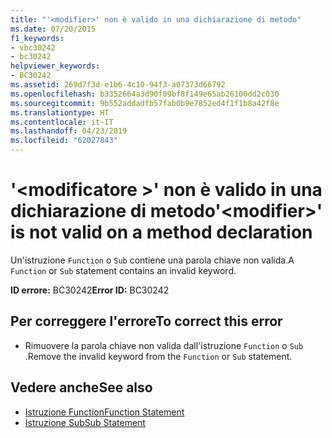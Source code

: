 ```yaml
---
title: "'<modifier>' non è valido in una dichiarazione di metodo"
ms.date: 07/20/2015
f1_keywords:
- vbc30242
- bc30242
helpviewer_keywords:
- BC30242
ms.assetid: 269d7f3d-e1b6-4c10-94f3-a07373d66792
ms.openlocfilehash: b3352664a3d90f09bf8f149e65ab26100dd2c030
ms.sourcegitcommit: 9b552addadfb57fab0b9e7852ed4f1f1b8a42f8e
ms.translationtype: HT
ms.contentlocale: it-IT
ms.lasthandoff: 04/23/2019
ms.locfileid: "62027843"
---
```

# <a name="modifier-is-not-valid-on-a-method-declaration"></a><span data-ttu-id="8f823-102">'\<modificatore >' non è valido in una dichiarazione di metodo</span><span class="sxs-lookup"><span data-stu-id="8f823-102">'\<modifier>' is not valid on a method declaration</span></span>
<span data-ttu-id="8f823-103">Un'istruzione `Function` o `Sub` contiene una parola chiave non valida.</span><span class="sxs-lookup"><span data-stu-id="8f823-103">A `Function` or `Sub` statement contains an invalid keyword.</span></span>  
  
 <span data-ttu-id="8f823-104">**ID errore:** BC30242</span><span class="sxs-lookup"><span data-stu-id="8f823-104">**Error ID:** BC30242</span></span>  
  
## <a name="to-correct-this-error"></a><span data-ttu-id="8f823-105">Per correggere l'errore</span><span class="sxs-lookup"><span data-stu-id="8f823-105">To correct this error</span></span>  
  
- <span data-ttu-id="8f823-106">Rimuovere la parola chiave non valida dall'istruzione `Function` o `Sub` .</span><span class="sxs-lookup"><span data-stu-id="8f823-106">Remove the invalid keyword from the `Function` or `Sub` statement.</span></span>  
  
## <a name="see-also"></a><span data-ttu-id="8f823-107">Vedere anche</span><span class="sxs-lookup"><span data-stu-id="8f823-107">See also</span></span>

- [<span data-ttu-id="8f823-108">Istruzione Function</span><span class="sxs-lookup"><span data-stu-id="8f823-108">Function Statement</span></span>](../../visual-basic/language-reference/statements/function-statement.md)
- [<span data-ttu-id="8f823-109">Istruzione Sub</span><span class="sxs-lookup"><span data-stu-id="8f823-109">Sub Statement</span></span>](../../visual-basic/language-reference/statements/sub-statement.md)
